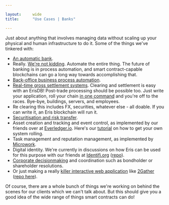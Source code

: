 ```yaml
---

layout:     wide
title:      "Use Cases | Banks"

---
```


Just about anything that involves managing data without scaling up your physical and human infrastructure to do it. Some of the things we've tinkered with: 

* [An automatic bank](https://eng.erisindustries.com/tutorials/2015/03/11/solidity-1/).
* Really. [We're not kidding](https://eng.erisindustries.com/tutorials/2015/03/12/solidity-2/). Automate the entire thing. The future of banking is in process automation, and smart contract-capable blockchains can go a long way towards accomplishing that.
* [Back-office business process automation](https://github.com/eris-ltd/eris-std-lib/blob/master/examples/payroll.sol).
* [Real-time gross settlement systems](https://bankers.eris.industries/#/26). Clearing and settlement is easy with an ErisDB! Post-trade processing should be possible too. Just write your application, roll your chain [in one command](https://eng.erisindustries.com/tutorials/2015/04/25/make-thelonious-chain/) and you're off to the races. Bye-bye, buildings, servers, and employees.
* Re clearing this includes FX, securities, whatever else - all doable. If you can write it, an Eris blockchain will run it.
* [Securitisation and risk transfer](https://db.erisindustries.com/distributed%20business/2015/04/28/smart-securitisation/).
* Asset creation and tracking and event control, as implemented by our friends over at [Everledger.io](http://www.everledger.io/smart_contracts). Here's our [tutorial](https://db.erisindustries.com/legal%20tech/2015/05/01/tracking-digits/) on how to get your own system rolling.
* Task management and reputation management, as implemented by [Microwork](https://bitcoinmagazine.com/20313/microwork-io-uses-smart-contracts-coordinate-small-tasks-worldwide/).
* Digital identity. We're currently in discussions on how Eris can be used for this purpose with our friends at [Identifi.org](http://identifi.org) ([repo](https://github.com/identifi/identifi)).
* [Corporate decisionmaking](https://github.com/project-douglas/eris) and coordination such as bondholder or shareholder resolutions.
* Or just making a really [killer interactive web application](http://blog.confluent.io/2015/05/27/using-logs-to-build-a-solid-data-infrastructure-or-why-dual-writes-are-a-bad-idea/) like [2Gather](https://eng.erisindustries.com/tutorials/2015/04/07/2gather/) ([repo here](https://github.com/eris-ltd/2gather)).

Of course, there are a whole bunch of things we're working on behind the scenes for our clients which we can't talk about. But this should give you a good idea of the wide range of things smart contracts can do!
